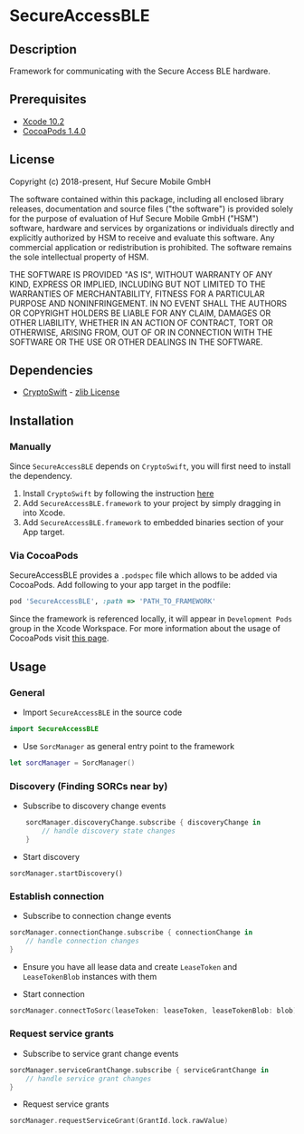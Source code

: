 # SecureAccessBLE

## Description
Framework for communicating with the Secure Access BLE hardware.

## Prerequisites
* [Xcode 10.2](https://developer.apple.com/xcode/ide/)
* [CocoaPods 1.4.0](https://cocoapods.org)

## License
Copyright (c) 2018-present, Huf Secure Mobile GmbH

The software contained within this package, including all enclosed library releases, documentation and source files ("the software") is provided solely for the purpose of evaluation of Huf Secure Mobile GmbH ("HSM") software, hardware and services by organizations or individuals directly and explicitly authorized by HSM to receive and evaluate this software. Any commercial application or redistribution is prohibited. The software remains the sole intellectual property of HSM.


THE SOFTWARE IS PROVIDED "AS IS", WITHOUT WARRANTY OF ANY KIND, EXPRESS OR IMPLIED, INCLUDING BUT NOT LIMITED TO THE WARRANTIES OF MERCHANTABILITY, FITNESS FOR A PARTICULAR PURPOSE AND NONINFRINGEMENT. 
IN NO EVENT SHALL THE AUTHORS OR COPYRIGHT HOLDERS BE LIABLE FOR ANY CLAIM, DAMAGES OR OTHER LIABILITY, WHETHER IN AN ACTION OF CONTRACT, TORT OR OTHERWISE, ARISING FROM, OUT OF OR IN CONNECTION WITH THE SOFTWARE OR THE USE OR OTHER DEALINGS IN THE SOFTWARE.

## Dependencies
* [CryptoSwift](https://github.com/krzyzanowskim/CryptoSwift) - [zlib License](https://github.com/krzyzanowskim/CryptoSwift/blob/master/LICENSE)

## Installation
### Manually
Since `SecureAccessBLE` depends on `CryptoSwift`, you will first need to install the dependency.
1. Install `CryptoSwift` by following the instruction [here](https://github.com/krzyzanowskim/CryptoSwift#installation)
2. Add `SecureAccessBLE.framework` to your project by simply dragging in into Xcode.
3. Add `SecureAccessBLE.framework` to embedded binaries section of your App target.

### Via CocoaPods
SecureAccessBLE provides a `.podspec` file which allows to be added via CocoaPods. Add following to your app target in the podfile:

```ruby
pod 'SecureAccessBLE', :path => 'PATH_TO_FRAMEWORK'
```

Since the framework is referenced locally, it will appear in `Development Pods` group in the Xcode Workspace. For more information about the usage of CocoaPods visit [this page](https://guides.cocoapods.org/using/using-cocoapods).

## Usage

### General

* Import `SecureAccessBLE` in the source code

```swift
import SecureAccessBLE
```

* Use `SorcManager` as general entry point to the framework

```swift
let sorcManager = SorcManager()
```

### Discovery (Finding SORCs near by)

* Subscribe to discovery change events

```swift
    sorcManager.discoveryChange.subscribe { discoveryChange in
        // handle discovery state changes
    }
```
* Start discovery

```
sorcManager.startDiscovery()
```

### Establish connection

* Subscribe to connection change events

```swift
sorcManager.connectionChange.subscribe { connectionChange in
    // handle connection changes
}
```

* Ensure you have all lease data and create `LeaseToken` and `LeaseTokenBlob` instances with them

* Start connection

```swift
sorcManager.connectToSorc(leaseToken: leaseToken, leaseTokenBlob: blob)
```

### Request service grants

* Subscribe to service grant change events

```swift
sorcManager.serviceGrantChange.subscribe { serviceGrantChange in
    // handle service grant changes
}
```

* Request service grants

```swift
sorcManager.requestServiceGrant(GrantId.lock.rawValue)
```
